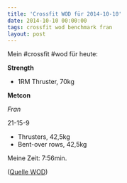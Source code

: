 ```yaml
---
title: 'Crossfit WOD für 2014-10-10'
date: 2014-10-10 00:00:00 
tags: crossfit wod benchmark fran
layout: post
---
```

Mein #crossfit #wod für heute:

**Strength**

* 1RM Thruster, 70kg

**Metcon**

*Fran*

21-15-9

* Thrusters, 42,5kg
* Bent-over rows, 42,5kg

Meine Zeit: 7:56min.

([Quelle WOD][0])

[0]: http://www.crossfithh.de/workouts--news/workout-franday

